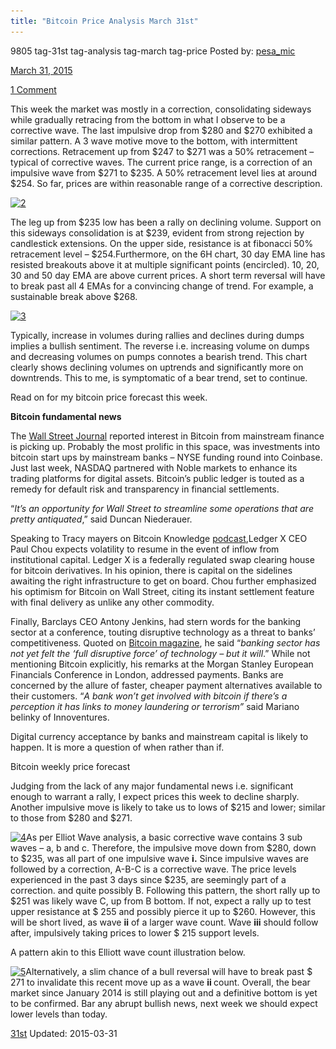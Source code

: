 ```yaml
---
title: "Bitcoin Price Analysis March 31st"
---
```


9805  tag-31st tag-analysis tag-march tag-price
Posted by: <a href="/author/pesa_mic/" title="">pesa_mic 

<span>March 31, 2015</span>


<span><a href="/2015/03/31/bitcoin-price-analysis-march-31st/#comments">1 Comment</a></span>


<p>This week the market was mostly in a correction, consolidating sideways while gradually retracing from the bottom in what I observe to be a corrective wave. The last impulsive drop from $280 and $270 exhibited a similar pattern. A 3 wave motive move to the bottom, with intermittent corrections. Retracement up from $247 to $271 was a 50% retracement &#8211; typical of corrective waves. The current price range, is a correction of an impulsive wave from $271 to $235. A 50% retracement level lies at around $254. So far, prices are within reasonable range of a corrective description.</p>
<p><a href="/imgs/2015/03/21.png"><img class="aligncenter  wp-image-9807" src="/imgs/2015/03/21.png" alt="2" width="692" height="402" srcset="/imgs/2015/03/21.png 1680w, /imgs/2015/03/21-300x174.png 300w, /imgs/2015/03/21-1024x595.png 1024w" sizes="(max-width: 692px) 100vw, 692px" /></a></p>
<p>The leg up from $235 low has been a rally on declining volume. Support on this sideways consolidation is at $239, evident from strong rejection by candlestick extensions. On the upper side, resistance is at fibonacci 50% retracement level &#8211; $254.Furthermore, on the 6H chart, 30 day EMA line has resisted breakouts above it at multiple significant points (encircled). 10, 20, 30 and 50 day EMA are above current prices. A short term reversal will have to break past all 4 EMAs for a convincing change of trend. For example, a sustainable break above $268.</p>
<p><a href="/imgs/2015/03/31.png"><img class="aligncenter size-full wp-image-9808" src="/imgs/2015/03/31.png" alt="3" width="872" height="497" srcset="/imgs/2015/03/31.png 872w, /imgs/2015/03/31-300x171.png 300w" sizes="(max-width: 872px) 100vw, 872px" /></a></p>
<p>Typically, increase in volumes during rallies and declines during dumps implies a bullish sentiment. The reverse i.e. increasing volume on dumps and decreasing volumes on pumps connotes a bearish trend. This chart clearly shows declining volumes on uptrends and significantly more on downtrends. This to me, is symptomatic of a bear trend, set to continue.</p>
<p>Read on for my bitcoin price forecast this week.</p>
<p><strong>Bitcoin fundamental news</strong></p>
<p>The <a href="http://blogs.wsj.com/moneybeat/2015/03/29/interest-in-bitcoin-grows-on-wall-street/?mod=WSJBlog">Wall Street Journal</a> reported interest in Bitcoin from mainstream finance is picking up. Probably the most prolific in this space, was investments into bitcoin start ups by mainstream banks &#8211; NYSE funding round into Coinbase. Just last week, NASDAQ partnered with Noble markets to enhance its trading platforms for digital assets. Bitcoin’s public ledger is touted as a remedy for default risk and transparency in financial settlements.</p>
<p>“<em>It’s an opportunity for Wall Street to streamline some operations that are pretty antiquated</em>,” said Duncan Niederauer.</p>
<p>Speaking to Tracy mayers on Bitcoin Knowledge <a href="http://www.satoshisdeposition.com/podcast/BTCK-145-2015-03-23.mp3">podcast</a>,Ledger X CEO Paul Chou expects volatility to resume in the event of inflow from institutional capital. Ledger X is a federally regulated swap clearing house for bitcoin derivatives. In his opinion, there is capital on the sidelines awaiting the right infrastructure to get on board. Chou further emphasized his optimism for Bitcoin on Wall Street, citing its instant settlement feature with final delivery as unlike any other commodity.</p>
<p>Finally, Barclays CEO Antony Jenkins, had stern words for the banking sector at a conference, touting disruptive technology as a threat to banks’ competitiveness. Quoted on <a href="https://bitcoinmagazine.com/19785/barclays-ceo-banking-sector-not-yet-felt-full-disruptive-force-technology-will/">Bitcoin magazine</a>, he said “<em>banking sector has not yet felt the ‘full disruptive force’ of technology – but it will</em>.” While not mentioning Bitcoin explicitly, his remarks at the Morgan Stanley European Financials Conference in London, addressed payments. Banks are concerned by the allure of faster, cheaper payment alternatives available to their customers. “<em>A bank won’t get involved with bitcoin if there’s a perception it has links to money laundering or terrorism” </em>said Mariano belinky of Innoventures.</p>
<p>Digital currency acceptance by banks and mainstream capital is likely to happen. It is more a question of when rather than if.</p>
<p>Bitcoin weekly price forecast</p>
<p>Judging from the lack of any major fundamental news i.e. significant enough to warrant a rally, I expect prices this week to decline sharply. Another impulsive move is likely to take us to lows of $215 and lower; similar to those from $280 and $271.</p>
<p><a href="/imgs/2015/03/4.png"><img class="aligncenter size-full wp-image-9809" src="/imgs/2015/03/4.png" alt="4" width="859" height="588" srcset="/imgs/2015/03/4.png 859w, /imgs/2015/03/4-300x205.png 300w" sizes="(max-width: 859px) 100vw, 859px" /></a>As per Elliot Wave analysis, a basic corrective wave contains 3 sub waves &#8211; a, b and c. Therefore, the impulsive move down from $280, down to $235, was all part of one impulsive wave <strong>i.</strong> Since impulsive waves are followed by a correction, A-B-C is a corrective wave. The price levels experienced in the past 3 days since $235, are seemingly part of a correction. and quite possibly B. Following this pattern, the short rally up to $251 was likely wave C, up from B bottom. If not, expect a rally up to test upper resistance at $ 255 and possibly pierce it up to $260. However, this will be short lived, as wave <strong>ii</strong> of a larger wave count. Wave <strong>iii</strong> should follow after, impulsively taking prices to lower $ 215 support levels.</p>
<p>A pattern akin to this Elliott wave count illustration below.</p>
<p><a href="/imgs/2015/03/51.png"><img class="aligncenter size-full wp-image-9810" src="/imgs/2015/03/51.png" alt="5" width="620" height="376" srcset="/imgs/2015/03/51.png 620w, /imgs/2015/03/51-300x182.png 300w" sizes="(max-width: 620px) 100vw, 620px" /></a>Alternatively, a slim chance of a bull reversal will have to break past $ 271 to invalidate this recent move up as a wave <strong>ii </strong>count. Overall, the bear market since January 2014 is still playing out and a definitive bottom is yet to be confirmed. Bar any abrupt bullish news, next week we should expect lower levels than today.</p>
</div>
<a href="/tag/31st/" rel="tag">31st</a>  
Updated: 2015-03-31

